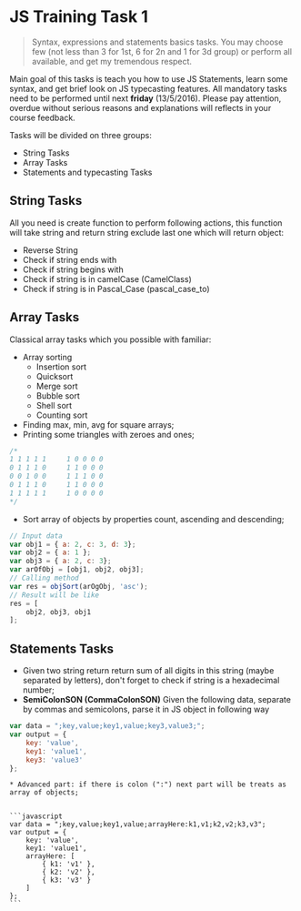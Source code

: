 # JS Training Task 1

> Syntax, expressions and statements basics tasks. You may choose few (not less than 3 for 1st, 6 for 2n and 1 for 3d group) or perform all available,
and get my tremendous respect.

Main goal of this tasks is teach you how to use JS Statements, learn some syntax, and get brief look on JS typecasting features.
All mandatory tasks need to be performed until next **friday** (13/5/2016). Please pay attention, overdue without serious reasons and explanations
will reflects in your course feedback.

Tasks will be divided on three groups:
- String Tasks
- Array Tasks
- Statements and typecasting Tasks

## String Tasks

All you need is create function to perform following actions, this function will take string and return string exclude last one which will return object:

* Reverse String
* Check if string ends with
* Check if string begins with
* Check if string is in camelCase (CamelClass)
* Check if string is in Pascal_Case (pascal_case_to)

## Array Tasks

Classical array tasks which you possible with familiar:

* Array sorting
    * Insertion sort
    * Quicksort
    * Merge sort
    * Bubble sort
    * Shell sort
    * Counting sort
* Finding max, min, avg for square arrays;
* Printing some triangles with zeroes and ones;
```javascript
/*
1 1 1 1 1     1 0 0 0 0
0 1 1 1 0     1 1 0 0 0
0 0 1 0 0     1 1 1 0 0
0 1 1 1 0     1 1 0 0 0
1 1 1 1 1     1 0 0 0 0
*/
```
* Sort array of objects by properties count, ascending and descending;

```javascript
// Input data
var obj1 = { a: 2, c: 3, d: 3};
var obj2 = { a: 1 };
var obj3 = { a: 2, c: 3};
var arOfObj = [obj1, obj2, obj3];
// Calling method
var res = objSort(arOgObj, 'asc');
// Result will be like
res = [
    obj2, obj3, obj1
];
```

## Statements Tasks

* Given two string return return sum of all digits in this string (maybe separated by letters), don't forget to check if string is a hexadecimal number;
* **SemiColonSON (CommaColonSON)** Given the following data, separate by commas and semicolons, parse
it in JS object in following way
```javascript
var data = ";key,value;key1,value;key3,value3;";
var output = {
    key: 'value',
    key1: 'value1',
    key3: 'value3'
};
```

    * Advanced part: if there is colon (":") next part will be treats as array of objects;


    ```javascript
    var data = ";key,value;key1,value;arrayHere:k1,v1;k2,v2;k3,v3";
    var output = {
        key: 'value',
        key1: 'value1',
        arrayHere: [
            { k1: 'v1' },
            { k2: 'v2' },
            { k3: 'v3' }
        ]
    };
    ```
